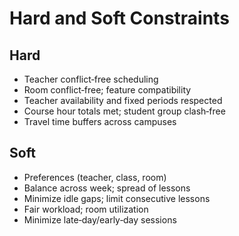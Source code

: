 # Hard and Soft Constraints

## Hard

- Teacher conflict‑free scheduling
- Room conflict‑free; feature compatibility
- Teacher availability and fixed periods respected
- Course hour totals met; student group clash‑free
- Travel time buffers across campuses

## Soft

- Preferences (teacher, class, room)
- Balance across week; spread of lessons
- Minimize idle gaps; limit consecutive lessons
- Fair workload; room utilization
- Minimize late‑day/early‑day sessions
